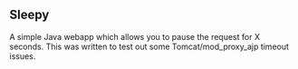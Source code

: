 Sleepy
------

A simple Java webapp which allows you to pause the request for X seconds. This was written to test out some Tomcat/mod_proxy_ajp timeout issues.
